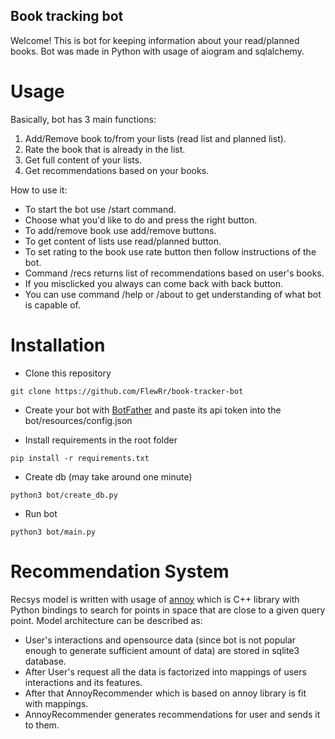 ## Book tracking bot

Welcome! This is bot for keeping information about your read/planned books. Bot was made in Python with usage of aiogram and sqlalchemy.


# Usage
Basically, bot has 3 main functions:      
  1. Add/Remove book to/from your lists (read list and planned list).
  2. Rate the book that is already in the list.
  3. Get full content of your lists.
  4. Get recommendations based on your books.

How to use it:    
  * To start the bot use /start command.
  * Choose what you'd like to do and press the right button.
  * To add/remove book use add/remove buttons.
  * To get content of lists use read/planned button.
  * To set rating to the book use rate button then follow instructions of the bot.
  * Command /recs returns list of recommendations based on user's books.
  * If you misclicked you always can come back with back button.
  * You can use command /help or /about to get understanding of what bot is capable of.

# Installation

* Clone this repository
```
git clone https://github.com/FlewRr/book-tracker-bot
```
* Create your bot with [BotFather](https://t.me/botfather) and paste its api token into the bot/resources/config.json

* Install requirements in the root folder
```
pip install -r requirements.txt
```

* Create db (may take around one minute)
```
python3 bot/create_db.py
```

* Run bot
```
python3 bot/main.py
```

# Recommendation System
Recsys model is written with usage of [annoy](https://github.com/spotify/annoy) which is C++ library with Python bindings to search for points in space that are close to a given query point.
Model architecture can be described as:
  * User's interactions and opensource data (since bot is not popular enough to generate sufficient amount of data) are stored in sqlite3 database.
  * After User's request all the data is factorized into mappings of users interactions and its features.
  * After that AnnoyRecommender which is based on annoy library is fit with mappings.
  * AnnoyRecommender generates recommendations for user and sends it to them.
